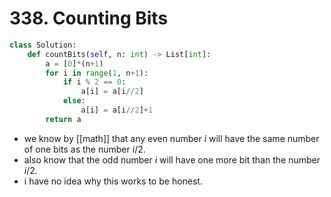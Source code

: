 # 338. Counting Bits

```python
class Solution:
    def countBits(self, n: int) -> List[int]:
        a = [0]*(n+1)
        for i in range(1, n+1):
            if i % 2 == 0:
                a[i] = a[i//2]
            else:
                a[i] = a[i//2]+1
        return a
```

- we know by [[math]] that any even number $i$ will have the same number of one bits as the number $i / 2$.
- also know that the odd number $i$ will have one more bit than the number $i/2$.
- i have no idea why this works to be honest.